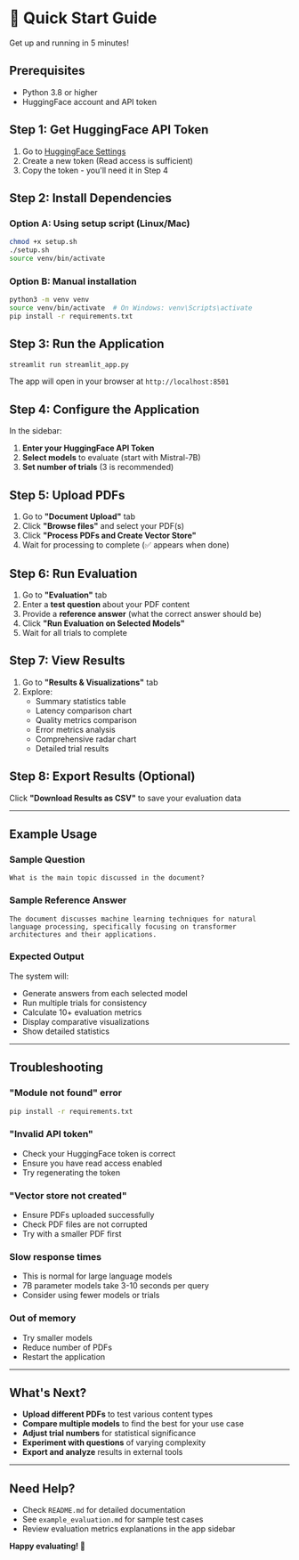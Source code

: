 # 🚀 Quick Start Guide

Get up and running in 5 minutes!

## Prerequisites
- Python 3.8 or higher
- HuggingFace account and API token

## Step 1: Get HuggingFace API Token

1. Go to [HuggingFace Settings](https://huggingface.co/settings/tokens)
2. Create a new token (Read access is sufficient)
3. Copy the token - you'll need it in Step 4

## Step 2: Install Dependencies

### Option A: Using setup script (Linux/Mac)
```bash
chmod +x setup.sh
./setup.sh
source venv/bin/activate
```

### Option B: Manual installation
```bash
python3 -m venv venv
source venv/bin/activate  # On Windows: venv\Scripts\activate
pip install -r requirements.txt
```

## Step 3: Run the Application
```bash
streamlit run streamlit_app.py
```

The app will open in your browser at `http://localhost:8501`

## Step 4: Configure the Application

In the sidebar:
1. **Enter your HuggingFace API Token**
2. **Select models** to evaluate (start with Mistral-7B)
3. **Set number of trials** (3 is recommended)

## Step 5: Upload PDFs

1. Go to **"Document Upload"** tab
2. Click **"Browse files"** and select your PDF(s)
3. Click **"Process PDFs and Create Vector Store"**
4. Wait for processing to complete (✅ appears when done)

## Step 6: Run Evaluation

1. Go to **"Evaluation"** tab
2. Enter a **test question** about your PDF content
3. Provide a **reference answer** (what the correct answer should be)
4. Click **"Run Evaluation on Selected Models"**
5. Wait for all trials to complete

## Step 7: View Results

1. Go to **"Results & Visualizations"** tab
2. Explore:
   - Summary statistics table
   - Latency comparison chart
   - Quality metrics comparison
   - Error metrics analysis
   - Comprehensive radar chart
   - Detailed trial results

## Step 8: Export Results (Optional)
Click **"Download Results as CSV"** to save your evaluation data

---

## Example Usage

### Sample Question
```
What is the main topic discussed in the document?
```

### Sample Reference Answer
```
The document discusses machine learning techniques for natural language processing, specifically focusing on transformer architectures and their applications.
```

### Expected Output
The system will:
- Generate answers from each selected model
- Run multiple trials for consistency
- Calculate 10+ evaluation metrics
- Display comparative visualizations
- Show detailed statistics

---

## Troubleshooting

### "Module not found" error
```bash
pip install -r requirements.txt
```

### "Invalid API token"
- Check your HuggingFace token is correct
- Ensure you have read access enabled
- Try regenerating the token

### "Vector store not created"
- Ensure PDFs uploaded successfully
- Check PDF files are not corrupted
- Try with a smaller PDF first

### Slow response times
- This is normal for large language models
- 7B parameter models take 3-10 seconds per query
- Consider using fewer models or trials

### Out of memory
- Try smaller models
- Reduce number of PDFs
- Restart the application

---

## What's Next?

- **Upload different PDFs** to test various content types
- **Compare multiple models** to find the best for your use case
- **Adjust trial numbers** for statistical significance
- **Experiment with questions** of varying complexity
- **Export and analyze** results in external tools

---

## Need Help?

- Check `README.md` for detailed documentation
- See `example_evaluation.md` for sample test cases
- Review evaluation metrics explanations in the app sidebar

**Happy evaluating! 🎉**
